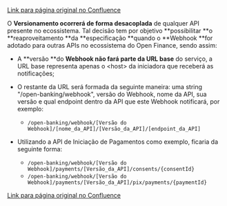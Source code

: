 [Link para página original no Confluence](https://openfinancebrasil.atlassian.net/wiki/spaces/OF/pages/159318108)

O **Versionamento ocorrerá de forma desacoplada** de qualquer API presente no ecossistema. Tal decisão tem por objetivo **possibilitar **o **reaproveitamento **da **especificação **quando o **Webhook **for adotado para outras APIs no ecossistema do Open Finance, sendo assim:

- A **versão **do **Webhook não fará parte da URL base** do serviço, a URL base representa apenas o &lt;host&gt; da iniciadora que receberá as notificações;
- O restante da URL será formada da seguinte maneira: uma string "/open-banking/webhook", versão do Webhook, nome da API, sua versão e qual endpoint dentro da API que este Webhook notificará, por exemplo:

    - `/open-banking/webhook/[Versão do Webhook]/[nome_da_API]/[Versão_da_API]/[endpoint_da_API]`
- Utilizando a API de Iniciação de Pagamentos como exemplo, ficaria da seguinte forma:

    - `/open-banking/webhook/[Versão do Webhook]/payments/[Versão_da_API]/consents/{consentId}`
    - `/open-banking/webhook/[Versão do Webhook]/payments/[Versão_da_API]/pix/payments/{paymentId}`

[Link para página original no Confluence](https://openfinancebrasil.atlassian.net/wiki/spaces/OF/pages/159318108)